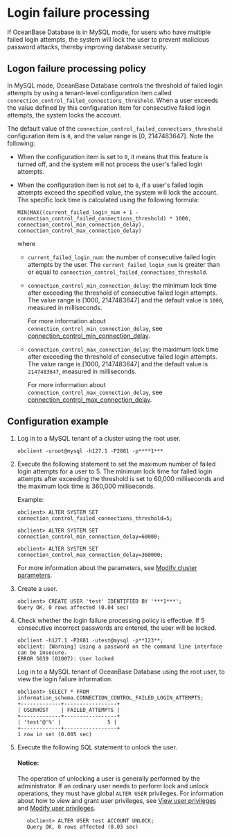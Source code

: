 # Login failure processing

If OceanBase Database is in MySQL mode, for users who have multiple failed login attempts, the system will lock the user to prevent malicious password attacks, thereby improving database security.

## Logon failure processing policy

In MySQL mode, OceanBase Database controls the threshold of failed login attempts by using a tenant-level configuration item called `connection_control_failed_connections_threshold`. When a user exceeds the value defined by this configuration item for consecutive failed login attempts, the system locks the account.

The default value of the `connection_control_failed_connections_threshold` configuration item is `0`, and the value range is \[0, 2147483647\]. Note the following:

* When the configuration item is set to `0`, it means that this feature is turned off, and the system will not process the user's failed login attempts. 

* When the configuration item is not set to `0`, if a user's failed login attempts exceed the specified value, the system will lock the account. The specific lock time is calculated using the following formula:

   `MIN(MAX((current_failed_login_num + 1 - connection_control_failed_connections_threshold) * 1000, connection_control_min_connection_delay), connection_control_max_connection_delay)`

   where

   * `current_failed_login_num`: the number of consecutive failed login attempts by the user. The  `current_failed_login_num` is greater than or equal to `connection_control_failed_connections_threshold`. 

   * `connection_control_min_connection_delay`: the minimum lock time after exceeding the threshold of consecutive failed login attempts. The value range is \[1000, 2147483647\] and the default value is `1000`, measured in milliseconds. 

      For more information about `connection_control_min_connection_delay`, see [connection_control_min_connection_delay](../../../../7.reference/5.system-reference/1.system-configuration-items/4.tenant-level-configuration-items/6.connection_control_min_connection_delay.md). 

   * `connection_control_max_connection_delay`: the maximum lock time after exceeding the threshold of consecutive failed login attempts. The value range is \[1000, 2147483647\] and the default value is `2147483647`, measured in milliseconds. 

      For more information about `connection_control_max_connection_delay`, see [connection_control_max_connection_delay](../../../../7.reference/5.system-reference/1.system-configuration-items/4.tenant-level-configuration-items/7.connection_control_max_connection_delay.md). 

## Configuration example

1. Log in to a MySQL tenant of a cluster using the root user. 

   ```shell
   obclient -uroot@mysql -h127.1 -P2881 -p****1***
   ```

2. Execute the following statement to set the maximum number of failed login attempts for a user to 5. The minimum lock time for failed login attempts after exceeding the threshold is set to 60,000 milliseconds and the maximum lock time is 360,000 milliseconds. 

   Example:

   ```shell
   obclient> ALTER SYSTEM SET connection_control_failed_connections_threshold=5;

   obclient> ALTER SYSTEM SET connection_control_min_connection_delay=60000;

   obclient> ALTER SYSTEM SET connection_control_max_connection_delay=360000;
   ```

   For more information about the parameters, see [Modify cluster parameters](../../../../7.reference/2.administrator-guide/2.basic-database-management/2.configuration-management/2.set-parameters.md). 

3. Create a user. 

   ```shell
   obclient> CREATE USER 'test' IDENTIFIED BY '***1***';
   Query OK, 0 rows affected (0.04 sec)
   ```

4. Check whether the login failure processing policy is effective.
   If 5 consecutive incorrect passwords are entered, the user will be locked. 

   ```shell
   obclient -h127.1 -P2881 -utest@mysql -p**123**;
   obclient: [Warning] Using a password on the command line interface can be insecure.
   ERROR 5039 (01007): User locked
   ```

   Log in to a MySQL tenant of OceanBase Database using the root user, to view the login failure information. 

   ```shell
   obclient> SELECT * FROM information_schema.CONNECTION_CONTROL_FAILED_LOGIN_ATTEMPTS;
   +-------------+-----------------+
   | USERHOST    | FAILED_ATTEMPTS |
   +-------------+-----------------+
   | 'test'@'%' |               5 |
   +-------------+-----------------+
   1 row in set (0.005 sec)
   ```

5. Execute the following SQL statement to unlock the user. 

   <main id="notice" type='notice'>
    <h4>Notice:</h4>
    <p>The operation of unlocking a user is generally performed by the administrator. If an ordinary user needs to perform lock and unlock operations, they must have global <code>ALTER USER</code> privileges. For information about how to view and grant user privileges, see <a href="../../../../7.reference/2.administrator-guide/2.basic-database-management/4.manage-tenants/5.manage-users-and-permissions/3.mysql-mode/4.view-user-permissions-of-mysql-mode.md">View user privileges</a> and <a href="../../../../7.reference/2.administrator-guide/2.basic-database-management/4.manage-tenants/5.manage-users-and-permissions/3.mysql-mode/5.modify-user-permissions-of-mysql-mode.md">Modify user privileges</a>.</p>
   </main>

   ```shell
      obclient> ALTER USER test ACCOUNT UNLOCK;
      Query OK, 0 rows affected (0.03 sec)
   ```
